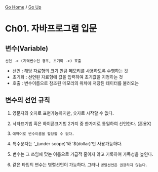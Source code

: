 [Go Home](https://github.com/devJRL/CodeLab-JAVA-Basic) / [Go Up](../../)

# Ch01. 자바프로그램 입문

## 변수(Variable)

```
선언 -> (지역변수인 경우, 초기화 ->) 호출
```

- 선언 : 해당 자료형의 크기 만큼 메모리를 사용하도록 수행하는 것
- 초기화 : 선언된 자료형에 값을 입력하여 초기값을 지정하는 것
- 호출 : 변수이름으로 참조된 메모리의 위치에 저장된 데이터를 불러오는

## 변수의 선언 규칙

1. 영문자와 숫자로 표현가능하지만, 숫자로 시작할 수 없다.

2. 낙타표기법 혹은 하이픈표기법 2가지 중 한가지로 통일하여 선언한다. (혼용X)

3. `예약어로 변수이름을 할당할 수 없다.`

4. 특수문자는 '_(under scope)'와 '$(dollar)'만 사용가능하다.

5. 변수는 그 쓰임에 맞는 이름으로 가급적 줄이지 않고 기록하여 가독성을 높인다.

6. 같은 타입의 변수는 병렬선언이 가능하다. 그러나 `병렬선언은 권장하지 않는다`.